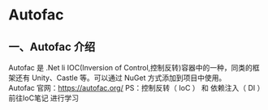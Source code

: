 # Autofac
## 一、Autofac 介绍
Autofac 是 .Net li IOC(Inversion of Control,控制反转)容器中的一种，同类的框架还有 Unity、Castle 等。可以通过 NuGet 方式添加到项目中使用。   
Autofac 官网：https://autofac.org/
PS：控制反转（ IoC ） 和 依赖注入（ DI ）前往IoC笔记 进行学习
